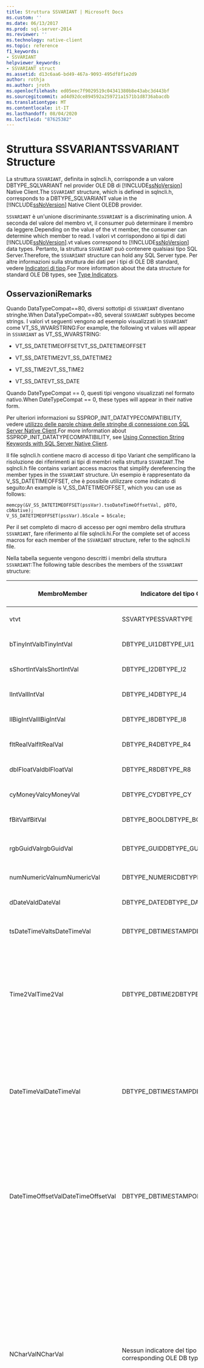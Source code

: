 ```yaml
---
title: Struttura SSVARIANT | Microsoft Docs
ms.custom: ''
ms.date: 06/13/2017
ms.prod: sql-server-2014
ms.reviewer: ''
ms.technology: native-client
ms.topic: reference
f1_keywords:
- SSVARIANT
helpviewer_keywords:
- SSVARIANT struct
ms.assetid: d13c6aa6-bd49-467a-9093-495df8f1e2d9
author: rothja
ms.author: jroth
ms.openlocfilehash: ed05eec7f9029519c04341380b8e43abc3d443bf
ms.sourcegitcommit: ad4d92dce894592a259721a1571b1d8736abacdb
ms.translationtype: MT
ms.contentlocale: it-IT
ms.lasthandoff: 08/04/2020
ms.locfileid: "87625382"
---
```

# <a name="ssvariant-structure"></a><span data-ttu-id="6c382-102">Struttura SSVARIANT</span><span class="sxs-lookup"><span data-stu-id="6c382-102">SSVARIANT Structure</span></span>
  <span data-ttu-id="6c382-103">La struttura `SSVARIANT`, definita in sqlncli.h, corrisponde a un valore DBTYPE_SQLVARIANT nel provider OLE DB di [!INCLUDE[ssNoVersion](../../includes/ssnoversion-md.md)] Native Client.</span><span class="sxs-lookup"><span data-stu-id="6c382-103">The `SSVARIANT` structure, which is defined in sqlncli.h, corresponds to a DBTYPE_SQLVARIANT value in the [!INCLUDE[ssNoVersion](../../includes/ssnoversion-md.md)] Native Client OLEDB provider.</span></span>  
  
 <span data-ttu-id="6c382-104">`SSVARIANT` è un'unione discriminante.</span><span class="sxs-lookup"><span data-stu-id="6c382-104">`SSVARIANT` is a discriminating union.</span></span> <span data-ttu-id="6c382-105">A seconda del valore del membro vt, il consumer può determinare il membro da leggere.</span><span class="sxs-lookup"><span data-stu-id="6c382-105">Depending on the value of the vt member, the consumer can determine which member to read.</span></span> <span data-ttu-id="6c382-106">I valori vt corrispondono ai tipi di dati [!INCLUDE[ssNoVersion](../../includes/ssnoversion-md.md)].</span><span class="sxs-lookup"><span data-stu-id="6c382-106">vt values correspond to [!INCLUDE[ssNoVersion](../../includes/ssnoversion-md.md)] data types.</span></span> <span data-ttu-id="6c382-107">Pertanto, la struttura `SSVARIANT` può contenere qualsiasi tipo SQL Server.</span><span class="sxs-lookup"><span data-stu-id="6c382-107">Therefore, the `SSVARIANT` structure can hold any SQL Server type.</span></span> <span data-ttu-id="6c382-108">Per altre informazioni sulla struttura dei dati per i tipi di OLE DB standard, vedere [Indicatori di tipo](https://go.microsoft.com/fwlink/?LinkId=122171).</span><span class="sxs-lookup"><span data-stu-id="6c382-108">For more information about the data structure for standard OLE DB types, see [Type Indicators](https://go.microsoft.com/fwlink/?LinkId=122171).</span></span>  
  
## <a name="remarks"></a><span data-ttu-id="6c382-109">Osservazioni</span><span class="sxs-lookup"><span data-stu-id="6c382-109">Remarks</span></span>  
 <span data-ttu-id="6c382-110">Quando DataTypeCompat==80, diversi sottotipi di `SSVARIANT` diventano stringhe.</span><span class="sxs-lookup"><span data-stu-id="6c382-110">When DataTypeCompat==80, several `SSVARIANT` subtypes become strings.</span></span> <span data-ttu-id="6c382-111">I valori vt seguenti vengono ad esempio visualizzati in `SSVARIANT` come VT_SS_WVARSTRING:</span><span class="sxs-lookup"><span data-stu-id="6c382-111">For example, the following vt values will appear in `SSVARIANT` as VT_SS_WVARSTRING:</span></span>  
  
-   <span data-ttu-id="6c382-112">VT_SS_DATETIMEOFFSET</span><span class="sxs-lookup"><span data-stu-id="6c382-112">VT_SS_DATETIMEOFFSET</span></span>  
  
-   <span data-ttu-id="6c382-113">VT_SS_DATETIME2</span><span class="sxs-lookup"><span data-stu-id="6c382-113">VT_SS_DATETIME2</span></span>  
  
-   <span data-ttu-id="6c382-114">VT_SS_TIME2</span><span class="sxs-lookup"><span data-stu-id="6c382-114">VT_SS_TIME2</span></span>  
  
-   <span data-ttu-id="6c382-115">VT_SS_DATE</span><span class="sxs-lookup"><span data-stu-id="6c382-115">VT_SS_DATE</span></span>  
  
 <span data-ttu-id="6c382-116">Quando DateTypeCompat == 0, questi tipi vengono visualizzati nel formato nativo.</span><span class="sxs-lookup"><span data-stu-id="6c382-116">When DateTypeCompat == 0, these types will appear in their native form.</span></span>  
  
 <span data-ttu-id="6c382-117">Per ulteriori informazioni su SSPROP_INIT_DATATYPECOMPATIBILITY, vedere [utilizzo delle parole chiave delle stringhe di connessione con SQL Server Native Client](../native-client/applications/using-connection-string-keywords-with-sql-server-native-client.md).</span><span class="sxs-lookup"><span data-stu-id="6c382-117">For more information about SSPROP_INIT_DATATYPECOMPATIBILITY, see [Using Connection String Keywords with SQL Server Native Client](../native-client/applications/using-connection-string-keywords-with-sql-server-native-client.md).</span></span>  
  
 <span data-ttu-id="6c382-118">Il file sqlncli.h contiene macro di accesso di tipo Variant che semplificano la risoluzione dei riferimenti ai tipi di membri nella struttura `SSVARIANT`.</span><span class="sxs-lookup"><span data-stu-id="6c382-118">The sqlncli.h file contains variant access macros that simplify dereferencing the member types in the `SSVARIANT` structure.</span></span> <span data-ttu-id="6c382-119">Un esempio è rappresentato da V_SS_DATETIMEOFFSET, che è possibile utilizzare come indicato di seguito:</span><span class="sxs-lookup"><span data-stu-id="6c382-119">An example is V_SS_DATETIMEOFFSET, which you can use as follows:</span></span>  
  
```  
memcpy(&V_SS_DATETIMEOFFSET(pssVar).tsoDateTimeOffsetVal, pDTO, cbNative);  
V_SS_DATETIMEOFFSET(pssVar).bScale = bScale;  
```  
  
 <span data-ttu-id="6c382-120">Per il set completo di macro di accesso per ogni membro della struttura `SSVARIANT`, fare riferimento al file sqlncli.hi.</span><span class="sxs-lookup"><span data-stu-id="6c382-120">For the complete set of access macros for each member of the `SSVARIANT` structure, refer to the sqlncli.hi file.</span></span>  
  
 <span data-ttu-id="6c382-121">Nella tabella seguente vengono descritti i membri della struttura `SSVARIANT`:</span><span class="sxs-lookup"><span data-stu-id="6c382-121">The following table describes the members of the `SSVARIANT` structure:</span></span>  
  
|<span data-ttu-id="6c382-122">Membro</span><span class="sxs-lookup"><span data-stu-id="6c382-122">Member</span></span>|<span data-ttu-id="6c382-123">Indicatore del tipo OLE DB</span><span class="sxs-lookup"><span data-stu-id="6c382-123">OLE DB type indicator</span></span>|<span data-ttu-id="6c382-124">Tipo di dati C di OLE DB</span><span class="sxs-lookup"><span data-stu-id="6c382-124">OLE DB C data type</span></span>|<span data-ttu-id="6c382-125">valore vt</span><span class="sxs-lookup"><span data-stu-id="6c382-125">vt value</span></span>|<span data-ttu-id="6c382-126">Commenti</span><span class="sxs-lookup"><span data-stu-id="6c382-126">Comments</span></span>|  
|------------|---------------------------|------------------------|--------------|--------------|  
|<span data-ttu-id="6c382-127">vt</span><span class="sxs-lookup"><span data-stu-id="6c382-127">vt</span></span>|<span data-ttu-id="6c382-128">SSVARTYPE</span><span class="sxs-lookup"><span data-stu-id="6c382-128">SSVARTYPE</span></span>|||<span data-ttu-id="6c382-129">Specifica il tipo di valore contenuto nella struttura `SSVARIANT`.</span><span class="sxs-lookup"><span data-stu-id="6c382-129">Specifies the type of value contained in the `SSVARIANT` struct.</span></span>|  
|<span data-ttu-id="6c382-130">bTinyIntVal</span><span class="sxs-lookup"><span data-stu-id="6c382-130">bTinyIntVal</span></span>|<span data-ttu-id="6c382-131">DBTYPE_UI1</span><span class="sxs-lookup"><span data-stu-id="6c382-131">DBTYPE_UI1</span></span>|`BYTE`|`VT_SS_UI1`|<span data-ttu-id="6c382-132">Supporta il tipo di dati `tinyint`[!INCLUDE[ssNoVersion](../../includes/ssnoversion-md.md)].</span><span class="sxs-lookup"><span data-stu-id="6c382-132">Supports the `tinyint`[!INCLUDE[ssNoVersion](../../includes/ssnoversion-md.md)] data type.</span></span>|  
|<span data-ttu-id="6c382-133">sShortIntVal</span><span class="sxs-lookup"><span data-stu-id="6c382-133">sShortIntVal</span></span>|<span data-ttu-id="6c382-134">DBTYPE_I2</span><span class="sxs-lookup"><span data-stu-id="6c382-134">DBTYPE_I2</span></span>|`SHORT`|`VT_SS_I2`|<span data-ttu-id="6c382-135">Supporta il tipo di dati `smallint`[!INCLUDE[ssNoVersion](../../includes/ssnoversion-md.md)].</span><span class="sxs-lookup"><span data-stu-id="6c382-135">Supports the `smallint`[!INCLUDE[ssNoVersion](../../includes/ssnoversion-md.md)] data type.</span></span>|  
|<span data-ttu-id="6c382-136">lIntVal</span><span class="sxs-lookup"><span data-stu-id="6c382-136">lIntVal</span></span>|<span data-ttu-id="6c382-137">DBTYPE_I4</span><span class="sxs-lookup"><span data-stu-id="6c382-137">DBTYPE_I4</span></span>|`LONG`|`VT_SS_I4`|<span data-ttu-id="6c382-138">Supporta il tipo di dati `int`[!INCLUDE[ssNoVersion](../../includes/ssnoversion-md.md)].</span><span class="sxs-lookup"><span data-stu-id="6c382-138">Supports the `int`[!INCLUDE[ssNoVersion](../../includes/ssnoversion-md.md)] data type.</span></span>|  
|<span data-ttu-id="6c382-139">llBigIntVal</span><span class="sxs-lookup"><span data-stu-id="6c382-139">llBigIntVal</span></span>|<span data-ttu-id="6c382-140">DBTYPE_I8</span><span class="sxs-lookup"><span data-stu-id="6c382-140">DBTYPE_I8</span></span>|`LARGE_INTEGER`|`VT_SS_I8`|<span data-ttu-id="6c382-141">Supporta il tipo di dati `bigint`[!INCLUDE[ssNoVersion](../../includes/ssnoversion-md.md)].</span><span class="sxs-lookup"><span data-stu-id="6c382-141">Supports the `bigint`[!INCLUDE[ssNoVersion](../../includes/ssnoversion-md.md)] data type.</span></span>|  
|<span data-ttu-id="6c382-142">fltRealVal</span><span class="sxs-lookup"><span data-stu-id="6c382-142">fltRealVal</span></span>|<span data-ttu-id="6c382-143">DBTYPE_R4</span><span class="sxs-lookup"><span data-stu-id="6c382-143">DBTYPE_R4</span></span>|`float`|`VT_SS_R4`|<span data-ttu-id="6c382-144">Supporta il tipo di dati `real`[!INCLUDE[ssNoVersion](../../includes/ssnoversion-md.md)].</span><span class="sxs-lookup"><span data-stu-id="6c382-144">Supports the `real`[!INCLUDE[ssNoVersion](../../includes/ssnoversion-md.md)] data type.</span></span>|  
|<span data-ttu-id="6c382-145">dblFloatVal</span><span class="sxs-lookup"><span data-stu-id="6c382-145">dblFloatVal</span></span>|<span data-ttu-id="6c382-146">DBTYPE_R8</span><span class="sxs-lookup"><span data-stu-id="6c382-146">DBTYPE_R8</span></span>|`double`|`VT_SS_R8`|<span data-ttu-id="6c382-147">Supporta il tipo di dati `float`[!INCLUDE[ssNoVersion](../../includes/ssnoversion-md.md)].</span><span class="sxs-lookup"><span data-stu-id="6c382-147">Supports the `float`[!INCLUDE[ssNoVersion](../../includes/ssnoversion-md.md)] data type.</span></span>|  
|<span data-ttu-id="6c382-148">cyMoneyVal</span><span class="sxs-lookup"><span data-stu-id="6c382-148">cyMoneyVal</span></span>|<span data-ttu-id="6c382-149">DBTYPE_CY</span><span class="sxs-lookup"><span data-stu-id="6c382-149">DBTYPE_CY</span></span>|`LARGE_INTEGER`|<span data-ttu-id="6c382-150">**VT_SS_MONEY VT_SS_SMALLMONEY**</span><span class="sxs-lookup"><span data-stu-id="6c382-150">**VT_SS_MONEY VT_SS_SMALLMONEY**</span></span>|<span data-ttu-id="6c382-151">Supporta i `money` tipi di dati e **smallmoney** [!INCLUDE[ssNoVersion](../../includes/ssnoversion-md.md)] .</span><span class="sxs-lookup"><span data-stu-id="6c382-151">Supports the `money` and **smallmoney**[!INCLUDE[ssNoVersion](../../includes/ssnoversion-md.md)] data types.</span></span>|  
|<span data-ttu-id="6c382-152">fBitVal</span><span class="sxs-lookup"><span data-stu-id="6c382-152">fBitVal</span></span>|<span data-ttu-id="6c382-153">DBTYPE_BOOL</span><span class="sxs-lookup"><span data-stu-id="6c382-153">DBTYPE_BOOL</span></span>|`VARIANT_BOOL`|`VT_SS_BIT`|<span data-ttu-id="6c382-154">Supporta il tipo di dati `bit`[!INCLUDE[ssNoVersion](../../includes/ssnoversion-md.md)].</span><span class="sxs-lookup"><span data-stu-id="6c382-154">Supports the `bit`[!INCLUDE[ssNoVersion](../../includes/ssnoversion-md.md)] data type.</span></span>|  
|<span data-ttu-id="6c382-155">rgbGuidVal</span><span class="sxs-lookup"><span data-stu-id="6c382-155">rgbGuidVal</span></span>|<span data-ttu-id="6c382-156">DBTYPE_GUID</span><span class="sxs-lookup"><span data-stu-id="6c382-156">DBTYPE_GUID</span></span>|`GUID`|`VT_SS_GUID`|<span data-ttu-id="6c382-157">Supporta il tipo di dati `uniqueidentifier`[!INCLUDE[ssNoVersion](../../includes/ssnoversion-md.md)].</span><span class="sxs-lookup"><span data-stu-id="6c382-157">Supports the `uniqueidentifier`[!INCLUDE[ssNoVersion](../../includes/ssnoversion-md.md)] data type.</span></span>|  
|<span data-ttu-id="6c382-158">numNumericVal</span><span class="sxs-lookup"><span data-stu-id="6c382-158">numNumericVal</span></span>|<span data-ttu-id="6c382-159">DBTYPE_NUMERIC</span><span class="sxs-lookup"><span data-stu-id="6c382-159">DBTYPE_NUMERIC</span></span>|`DB_NUMERIC`|`VT_SS_NUMERIC`|<span data-ttu-id="6c382-160">Supporta il tipo di dati `numeric`[!INCLUDE[ssNoVersion](../../includes/ssnoversion-md.md)].</span><span class="sxs-lookup"><span data-stu-id="6c382-160">Supports the `numeric`[!INCLUDE[ssNoVersion](../../includes/ssnoversion-md.md)] data type.</span></span>|  
|<span data-ttu-id="6c382-161">dDateVal</span><span class="sxs-lookup"><span data-stu-id="6c382-161">dDateVal</span></span>|<span data-ttu-id="6c382-162">DBTYPE_DATE</span><span class="sxs-lookup"><span data-stu-id="6c382-162">DBTYPE_DATE</span></span>|`DBDATE`|`VT_SS_DATE`|<span data-ttu-id="6c382-163">Supporta il tipo di dati `date`[!INCLUDE[ssNoVersion](../../includes/ssnoversion-md.md)].</span><span class="sxs-lookup"><span data-stu-id="6c382-163">Supports the `date`[!INCLUDE[ssNoVersion](../../includes/ssnoversion-md.md)] data type.</span></span>|  
|<span data-ttu-id="6c382-164">tsDateTimeVal</span><span class="sxs-lookup"><span data-stu-id="6c382-164">tsDateTimeVal</span></span>|<span data-ttu-id="6c382-165">DBTYPE_DBTIMESTAMP</span><span class="sxs-lookup"><span data-stu-id="6c382-165">DBTYPE_DBTIMESTAMP</span></span>|`DBTIMESTAMP`|`VT_SS_SMALLDATETIME VT_SS_DATETIME VT_SS_DATETIME2`|<span data-ttu-id="6c382-166">Supporta i tipi di dati `smalldatetime``datetime` e `datetime2`[!INCLUDE[ssNoVersion](../../includes/ssnoversion-md.md)].</span><span class="sxs-lookup"><span data-stu-id="6c382-166">Supports the `smalldatetime`, `datetime`, and `datetime2`[!INCLUDE[ssNoVersion](../../includes/ssnoversion-md.md)] data types.</span></span>|  
|<span data-ttu-id="6c382-167">Time2Val</span><span class="sxs-lookup"><span data-stu-id="6c382-167">Time2Val</span></span>|<span data-ttu-id="6c382-168">DBTYPE_DBTIME2</span><span class="sxs-lookup"><span data-stu-id="6c382-168">DBTYPE_DBTIME2</span></span>|`DBTIME2`|`VT_SS_TIME2`|<span data-ttu-id="6c382-169">Supporta il tipo di dati `time`[!INCLUDE[ssNoVersion](../../includes/ssnoversion-md.md)].</span><span class="sxs-lookup"><span data-stu-id="6c382-169">Supports the `time`[!INCLUDE[ssNoVersion](../../includes/ssnoversion-md.md)] data type.</span></span><br /><br /> <span data-ttu-id="6c382-170">Include i membri indicati di seguito:</span><span class="sxs-lookup"><span data-stu-id="6c382-170">Includes the following members:</span></span><br /><br /> <span data-ttu-id="6c382-171">*tTime2Val* ( `DBTIME2` )</span><span class="sxs-lookup"><span data-stu-id="6c382-171">*tTime2Val* (`DBTIME2`)</span></span><br /><br /> <span data-ttu-id="6c382-172">*bScale* ( `BYTE` ) specifica la scala per il valore *tTime2Val* .</span><span class="sxs-lookup"><span data-stu-id="6c382-172">*bScale* (`BYTE`) Specifies the scale for *tTime2Val* value.</span></span>|  
|<span data-ttu-id="6c382-173">DateTimeVal</span><span class="sxs-lookup"><span data-stu-id="6c382-173">DateTimeVal</span></span>|<span data-ttu-id="6c382-174">DBTYPE_DBTIMESTAMP</span><span class="sxs-lookup"><span data-stu-id="6c382-174">DBTYPE_DBTIMESTAMP</span></span>|`DBTIMESTAMP`|`VT_SS_DATETIME2`|<span data-ttu-id="6c382-175">Supporta il tipo di dati `datetime2`[!INCLUDE[ssNoVersion](../../includes/ssnoversion-md.md)].</span><span class="sxs-lookup"><span data-stu-id="6c382-175">Supports the `datetime2`[!INCLUDE[ssNoVersion](../../includes/ssnoversion-md.md)] data type.</span></span><br /><br /> <span data-ttu-id="6c382-176">Include i membri indicati di seguito:</span><span class="sxs-lookup"><span data-stu-id="6c382-176">Includes the following members:</span></span><br /><br /> <span data-ttu-id="6c382-177">*tsDataTimeVal* (DBTIMESTAMP)</span><span class="sxs-lookup"><span data-stu-id="6c382-177">*tsDataTimeVal* (DBTIMESTAMP)</span></span><br /><br /> <span data-ttu-id="6c382-178">*bScale* ( `BYTE` ) specifica la scala per il valore *tsDataTimeVal* .</span><span class="sxs-lookup"><span data-stu-id="6c382-178">*bScale* (`BYTE`) Specifies the scale for *tsDataTimeVal* value.</span></span>|  
|<span data-ttu-id="6c382-179">DateTimeOffsetVal</span><span class="sxs-lookup"><span data-stu-id="6c382-179">DateTimeOffsetVal</span></span>|<span data-ttu-id="6c382-180">DBTYPE_DBTIMESTAMPOFSET</span><span class="sxs-lookup"><span data-stu-id="6c382-180">DBTYPE_DBTIMESTAMPOFSET</span></span>|`DBTIMESTAMPOFFSET`|`VT_SS_DATETIMEOFFSET`|<span data-ttu-id="6c382-181">Supporta il tipo di dati `datetimeoffset`[!INCLUDE[ssNoVersion](../../includes/ssnoversion-md.md)].</span><span class="sxs-lookup"><span data-stu-id="6c382-181">Supports the `datetimeoffset`[!INCLUDE[ssNoVersion](../../includes/ssnoversion-md.md)] data type.</span></span><br /><br /> <span data-ttu-id="6c382-182">Include i membri indicati di seguito:</span><span class="sxs-lookup"><span data-stu-id="6c382-182">Includes the following members:</span></span><br /><br /> <span data-ttu-id="6c382-183">*tsoDateTimeOffsetVal* ( `DBTIMESTAMPOFFSET` )</span><span class="sxs-lookup"><span data-stu-id="6c382-183">*tsoDateTimeOffsetVal* (`DBTIMESTAMPOFFSET`)</span></span><br /><br /> <span data-ttu-id="6c382-184">*bScale* ( `BYTE` ) specifica la scala per il valore *tsoDateTimeOffsetVal* .</span><span class="sxs-lookup"><span data-stu-id="6c382-184">*bScale* (`BYTE`) Specifies the scale for *tsoDateTimeOffsetVal* value.</span></span>|  
|<span data-ttu-id="6c382-185">NCharVal</span><span class="sxs-lookup"><span data-stu-id="6c382-185">NCharVal</span></span>|<span data-ttu-id="6c382-186">Nessun indicatore del tipo OLE DB corrispondente.</span><span class="sxs-lookup"><span data-stu-id="6c382-186">No corresponding OLE DB type indicator.</span></span>|`struct _NCharVal`|`VT_SS_WVARSTRING,`<br /><br /> `VT_SS_WSTRING`|<span data-ttu-id="6c382-187">Supporta i `nchar` tipi di dati e **nvarchar** [!INCLUDE[ssNoVersion](../../includes/ssnoversion-md.md)] .</span><span class="sxs-lookup"><span data-stu-id="6c382-187">Supports the `nchar` and **nvarchar**[!INCLUDE[ssNoVersion](../../includes/ssnoversion-md.md)] data types.</span></span><br /><br /> <span data-ttu-id="6c382-188">Include i membri indicati di seguito:</span><span class="sxs-lookup"><span data-stu-id="6c382-188">Includes the following members:</span></span><br /><br /> <span data-ttu-id="6c382-189">*sActualLength* ( `SHORT` ) specifica la lunghezza effettiva per la stringa a cui punta *punta pwchNCharVal* .</span><span class="sxs-lookup"><span data-stu-id="6c382-189">*sActualLength* (`SHORT`) Specifies the actual length for the string to which *pwchNCharVal* points.</span></span> <span data-ttu-id="6c382-190">Non include lo zero finale.</span><span class="sxs-lookup"><span data-stu-id="6c382-190">Does not include terminating zero.</span></span><br /><br /> <span data-ttu-id="6c382-191">*sMaxLength* ( `SHORT` ) specifica la lunghezza massima per la stringa a cui punta *punta pwchNCharVal* .</span><span class="sxs-lookup"><span data-stu-id="6c382-191">*sMaxLength* (`SHORT`) Specifies the maximum length for the string to which *pwchNCharVal* points.</span></span><br /><br /> <span data-ttu-id="6c382-192">*punta pwchNCharVal* ( `WCHAR` \* ) puntatore alla stringa.</span><span class="sxs-lookup"><span data-stu-id="6c382-192">*pwchNCharVal* (`WCHAR` \*) Pointer to the string.</span></span><br /><br /> <span data-ttu-id="6c382-193">Membri non usati: *rgbReserved*, *dwReserved* e *pwchReserved*.</span><span class="sxs-lookup"><span data-stu-id="6c382-193">Unused members: *rgbReserved*, *dwReserved*, and *pwchReserved*.</span></span>|  
|<span data-ttu-id="6c382-194">CharVal</span><span class="sxs-lookup"><span data-stu-id="6c382-194">CharVal</span></span>|<span data-ttu-id="6c382-195">Nessun indicatore del tipo OLE DB corrispondente.</span><span class="sxs-lookup"><span data-stu-id="6c382-195">No corresponding OLE DB type indicator.</span></span>|`struct _CharVal`|`VT_SS_STRING,`<br /><br /> `VT_SS_VARSTRING`|<span data-ttu-id="6c382-196">Supporta i `char` tipi di dati e **varchar** [!INCLUDE[ssNoVersion](../../includes/ssnoversion-md.md)] .</span><span class="sxs-lookup"><span data-stu-id="6c382-196">Supports the `char` and **varchar**[!INCLUDE[ssNoVersion](../../includes/ssnoversion-md.md)] data types.</span></span><br /><br /> <span data-ttu-id="6c382-197">Include i membri indicati di seguito:</span><span class="sxs-lookup"><span data-stu-id="6c382-197">Includes the following members:</span></span><br /><br /> <span data-ttu-id="6c382-198">*sActualLength* ( `SHORT` ) specifica la lunghezza effettiva per la stringa a cui punta *punta pchCharVal* .</span><span class="sxs-lookup"><span data-stu-id="6c382-198">*sActualLength* (`SHORT`) Specifies the actual length for the string to which *pchCharVal* points.</span></span> <span data-ttu-id="6c382-199">Non include lo zero finale.</span><span class="sxs-lookup"><span data-stu-id="6c382-199">Does not include terminating zero.</span></span><br /><br /> <span data-ttu-id="6c382-200">*sMaxLength* ( `SHORT` ) specifica la lunghezza massima per la stringa a cui punta *punta pchCharVal* .</span><span class="sxs-lookup"><span data-stu-id="6c382-200">*sMaxLength* (`SHORT`) Specifies the maximum length for the string to which *pchCharVal* points.</span></span><br /><br /> <span data-ttu-id="6c382-201">*punta pchCharVal* ( `CHAR` \* ) puntatore alla stringa.</span><span class="sxs-lookup"><span data-stu-id="6c382-201">*pchCharVal* (`CHAR` \*) Pointer to the string.</span></span><br /><br /> <span data-ttu-id="6c382-202">Membri non utilizzati:</span><span class="sxs-lookup"><span data-stu-id="6c382-202">Unused members:</span></span><br /><br /> <span data-ttu-id="6c382-203">*rgbReserved*, *dwReserved* e *pwchReserved*.</span><span class="sxs-lookup"><span data-stu-id="6c382-203">*rgbReserved*, *dwReserved*, and *pwchReserved*.</span></span>|  
|<span data-ttu-id="6c382-204">BinaryVal</span><span class="sxs-lookup"><span data-stu-id="6c382-204">BinaryVal</span></span>|<span data-ttu-id="6c382-205">Nessun indicatore del tipo OLE DB corrispondente.</span><span class="sxs-lookup"><span data-stu-id="6c382-205">No corresponding OLE DB type indicator.</span></span>|`struct _BinaryVal`|`VT_SS_VARBINARY,`<br /><br /> `VT_SS_BINARY`|<span data-ttu-id="6c382-206">Supporta i `binary` tipi di dati e **varbinary** [!INCLUDE[ssNoVersion](../../includes/ssnoversion-md.md)] .</span><span class="sxs-lookup"><span data-stu-id="6c382-206">Supports the `binary` and **varbinary**[!INCLUDE[ssNoVersion](../../includes/ssnoversion-md.md)] data types.</span></span><br /><br /> <span data-ttu-id="6c382-207">Include i membri indicati di seguito:</span><span class="sxs-lookup"><span data-stu-id="6c382-207">Includes the following members:</span></span><br /><br /> <span data-ttu-id="6c382-208">*sActualLength* ( `SHORT` ) specifica la lunghezza effettiva per i dati a cui punta *punta prgbBinaryVal* .</span><span class="sxs-lookup"><span data-stu-id="6c382-208">*sActualLength* (`SHORT`) Specifies the actual length for the data to which *prgbBinaryVal* points.</span></span><br /><br /> <span data-ttu-id="6c382-209">*sMaxLength* ( `SHORT` ) specifica la lunghezza massima per i dati a cui punta *punta prgbBinaryVal* .</span><span class="sxs-lookup"><span data-stu-id="6c382-209">*sMaxLength* (`SHORT`) Specifies the maximum length for the data to which *prgbBinaryVal* points.</span></span><br /><br /> <span data-ttu-id="6c382-210">*punta prgbBinaryVal* ( `BYTE` \* ) puntatore ai dati binari.</span><span class="sxs-lookup"><span data-stu-id="6c382-210">*prgbBinaryVal* (`BYTE` \*) Pointer to the binary data.</span></span><br /><br /> <span data-ttu-id="6c382-211">Membro non usato: *dwReserved*.</span><span class="sxs-lookup"><span data-stu-id="6c382-211">Unused member: *dwReserved*.</span></span>|  
|<span data-ttu-id="6c382-212">UnknownType</span><span class="sxs-lookup"><span data-stu-id="6c382-212">UnknownType</span></span>|<span data-ttu-id="6c382-213">UNUSED</span><span class="sxs-lookup"><span data-stu-id="6c382-213">UNUSED</span></span>|<span data-ttu-id="6c382-214">UNUSED</span><span class="sxs-lookup"><span data-stu-id="6c382-214">UNUSED</span></span>|<span data-ttu-id="6c382-215">UNUSED</span><span class="sxs-lookup"><span data-stu-id="6c382-215">UNUSED</span></span>|<span data-ttu-id="6c382-216">UNUSED</span><span class="sxs-lookup"><span data-stu-id="6c382-216">UNUSED</span></span>|  
|<span data-ttu-id="6c382-217">BLOBType</span><span class="sxs-lookup"><span data-stu-id="6c382-217">BLOBType</span></span>|<span data-ttu-id="6c382-218">UNUSED</span><span class="sxs-lookup"><span data-stu-id="6c382-218">UNUSED</span></span>|<span data-ttu-id="6c382-219">UNUSED</span><span class="sxs-lookup"><span data-stu-id="6c382-219">UNUSED</span></span>|<span data-ttu-id="6c382-220">UNUSED</span><span class="sxs-lookup"><span data-stu-id="6c382-220">UNUSED</span></span>|<span data-ttu-id="6c382-221">UNUSED</span><span class="sxs-lookup"><span data-stu-id="6c382-221">UNUSED</span></span>|  
  
## <a name="see-also"></a><span data-ttu-id="6c382-222">Vedere anche</span><span class="sxs-lookup"><span data-stu-id="6c382-222">See Also</span></span>  
 [<span data-ttu-id="6c382-223">Tipi di dati &#40;OLE DB&#41;</span><span class="sxs-lookup"><span data-stu-id="6c382-223">Data Types &#40;OLE DB&#41;</span></span>](data-types-ole-db.md)  
  
  
